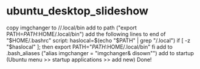 # ubuntu_desktop_slideshow

copy imgchanger to /<user>/.local/bin
add to path ("export PATH=$PATH:$HOME/.local/bin")
add the following lines to end of "$HOME/.bashrc" script:
	haslocal=$(echo "$PATH" | grep "/.local")
	if [ -z "$haslocal" ]; then
		export PATH="$PATH:$HOME/.local/bin"
	fi
add to .bash_aliases ("alias imgchanger = \"imgchanger& disown\"")
add to startup (Ubuntu menu >> startup applications >> add new)
Done!

